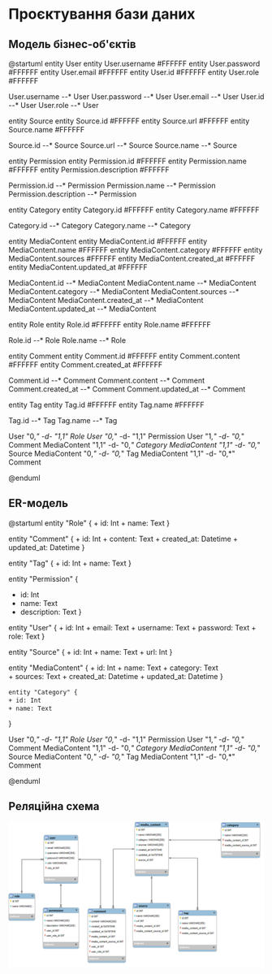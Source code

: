 # Проєктування бази даних

## Модель бізнес-об'єктів

@startuml
entity User
entity User.username #FFFFFF 
entity User.password #FFFFFF
entity User.email #FFFFFF
entity User.id #FFFFFF
entity User.role #FFFFFF

User.username --* User 
User.password --* User 
User.email --* User 
User.id --* User
User.role --* User

entity Source
entity Source.id #FFFFFF
entity Source.url #FFFFFF
entity Source.name #FFFFFF

Source.id --* Source
Source.url --* Source
Source.name --* Source

entity Permission
entity Permission.id #FFFFFF
entity Permission.name #FFFFFF
entity Permission.description #FFFFFF

Permission.id --* Permission
Permission.name --* Permission
Permission.description --* Permission

entity Category
entity Category.id #FFFFFF
entity Category.name #FFFFFF

Category.id --* Category
Category.name --* Category

entity MediaContent
entity MediaContent.id #FFFFFF
entity MediaContent.name #FFFFFF
entity MediaContent.category #FFFFFF
entity MediaContent.sources #FFFFFF
entity MediaContent.created_at #FFFFFF
entity MediaContent.updated_at #FFFFFF

MediaContent.id --* MediaContent
MediaContent.name --* MediaContent
MediaContent.category --* MediaContent
MediaContent.sources --* MediaContent
MediaContent.created_at --* MediaContent
MediaContent.updated_at --* MediaContent

entity Role
entity Role.id #FFFFFF
entity Role.name #FFFFFF

Role.id --* Role
Role.name --* Role

entity Comment
entity Comment.id #FFFFFF
entity Comment.content #FFFFFF
entity Comment.created_at #FFFFFF

Comment.id --* Comment
Comment.content --* Comment
Comment.created_at --* Comment
Comment.updated_at --* Comment

entity Tag
entity Tag.id #FFFFFF
entity Tag.name #FFFFFF

Tag.id --* Tag
Tag.name --* Tag


User "0,*" -d- "1,1" Role
User "0,*" -d- "1,1" Permission
User "1,*" -d- "0,*" Comment
MediaContent "1,1" -d- "0,*" Category
MediaContent "1,1" -d- "0,*" Source
MediaContent "0,*" -d- "0,*" Tag
MediaContent "1,1" -d- "0,*" Comment

@enduml

## ER-модель

@startuml
entity "Role" {
    + id: Int 
    + name: Text
  }

entity "Comment" {
    + id: Int
    + content: Text 
    + created_at: Datetime
    + updated_at: Datetime
  }
 
entity "Tag" {
    + id: Int
    + name: Text
  }

entity "Permission" {
  + id: Int
  + name: Text
  + description: Text
}
  
entity "User" {
    + id: Int
    + email: Text
    + username: Text
    + password: Text
    + role: Text
  }
  
entity "Source" {
    + id: Int
    + name: Text
    + url: Int
  }

entity "MediaContent" {
    + id: Int
    + name: Text
    + category: Text  
    + sources: Text
    + created_at: Datetime 
    + updated_at: Datetime 
  }
  
    entity "Category" {
    + id: Int
    + name: Text
  }
  
User "0,*" -d- "1,1" Role
User "0,*" -d- "1,1" Permission
User "1,*" -d- "0,*" Comment
MediaContent "1,1" -d- "0,*" Category
MediaContent "1,1" -d- "0,*" Source
MediaContent "0,*" -d- "0,*" Tag
MediaContent "1,1" -d- "0,*" Comment

@enduml

## Реляційна схема

![](scheme.png)

